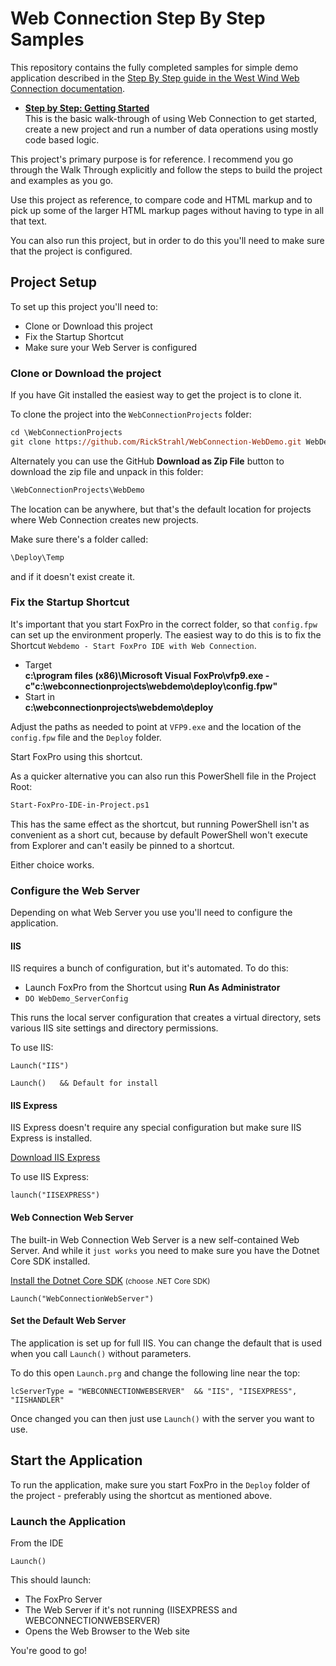 # Web Connection Step By Step Samples

This repository contains the fully completed samples for simple demo application described in the [Step By Step guide in the West Wind Web Connection documentation](http://www.west-wind.com/webconnection/docs/?page=_0nb1al6fm.htm).

* **[Step by Step: Getting Started](http://www.west-wind.com/webconnection/docs/?page=_0nb1al6fm.htm)**  
This is the basic walk-through of using Web Connection to get started, create a new project and run a number of data operations using mostly code based logic.

This project's primary purpose is for reference. I recommend you go through the Walk Through explicitly and follow the steps to build the project and examples as you go.

Use this project as reference, to compare code and HTML markup and to pick up some of the larger HTML markup pages without having to type in all that text.

You can also run this project, but in order to do this you'll need to make sure that the project is configured.

## Project Setup
To set up this project you'll need to:

* Clone or Download this project
* Fix the Startup Shortcut
* Make sure your Web Server is configured

### Clone or Download the project
If you have Git installed the easiest way to get the project is to clone it. 

To clone the project into the `WebConnectionProjects` folder:

```ps
cd \WebConnectionProjects
git clone https://github.com/RickStrahl/WebConnection-WebDemo.git WebDemo
```

Alternately you can use the GitHub **Download as Zip File** button to download the zip file and unpack in this folder:

```ps
\WebConnectionProjects\WebDemo
```

The location can be anywhere, but that's the default location for projects where Web Connection creates new projects.

Make sure there's a folder called:

```ps
\Deploy\Temp
```

and if it doesn't exist create it.

### Fix the Startup Shortcut
It's important that you start FoxPro in the correct folder, so that `config.fpw` can set up the environment properly. The easiest way to do this is to fix the Shortcut `Webdemo - Start FoxPro IDE with Web Connection`.

* Target    
 **c:\program files (x86)\Microsoft Visual FoxPro\vfp9.exe  -c"c:\webconnectionprojects\webdemo\deploy\config.fpw"**
* Start in    
 **c:\webconnectionprojects\webdemo\deploy**

Adjust the paths as needed to point at `VFP9.exe` and the location of the `config.fpw` file and the `Deploy` folder.

Start FoxPro using this shortcut.

As a quicker alternative you can also run this PowerShell file in the Project Root:

```ps
Start-FoxPro-IDE-in-Project.ps1
```

This has the same effect as the shortcut, but running PowerShell isn't as convenient as a short cut, because by default PowerShell won't execute from Explorer and can't easily be pinned to a shortcut. 

Either choice works.

### Configure the Web Server
Depending on what Web Server you use you'll need to configure the application.

#### IIS
IIS requires a bunch of configuration, but it's automated. To do this:

* Launch FoxPro from the Shortcut using **Run As Administrator**
* `DO WebDemo_ServerConfig`

This runs the local server configuration that creates a virtual directory, sets various IIS site settings and directory permissions. 

To use IIS:

```foxpro
Launch("IIS")

Launch()   && Default for install
```

#### IIS Express
IIS Express doesn't require any special configuration but make sure IIS Express is installed.

[Download IIS Express](https://www.microsoft.com/en-us/download/details.aspx?id=48264)

To use IIS Express:  

```foxpro
launch("IISEXPRESS")
```

#### Web Connection Web Server
The built-in Web Connection Web Server is a new self-contained Web Server. And while it `just works` you need to make sure you have the Dotnet Core SDK installed.

[Install the Dotnet Core SDK](https://dotnet.microsoft.com/download) <small>(choose .NET Core SDK)</small>

```foxpro
Launch("WebConnectionWebServer")
```

#### Set the Default Web Server
The application is set up for full IIS. You can change the default that is used when you call `Launch()` without parameters.

To do this open `Launch.prg` and change the following line near the top:

```foxpro
lcServerType = "WEBCONNECTIONWEBSERVER"  && "IIS", "IISEXPRESS", "IISHANDLER"
```

Once changed you can then just use `Launch()` with the server you want to use.



## Start the Application
To run the application, make sure you start FoxPro in the `Deploy` folder of the project - preferably using the shortcut as mentioned above.

### Launch the Application
From the IDE

```foxpro
Launch()
```

This should launch:

* The FoxPro Server
* The Web Server if it's not running (IISEXPRESS and WEBCONNECTIONWEBSERVER)
* Opens the Web Browser to the Web site

You're good to go!